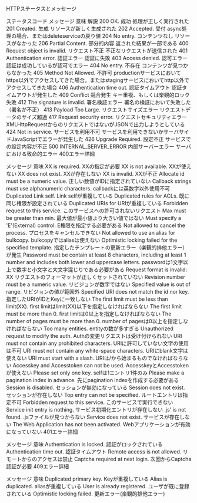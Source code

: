 HTTPステータスとメッセージ

ステータスコード	メッセージ	意味	解説
200	OK.	成功	処理が正しく実行された
201	Created.	生成	リソースが新しく生成された
202	Accepted.	受付	async処理の場合、またはdeleteserviceの戻り値
204	No entry.	コンテンツなし	リソースがなかった
206	Partial Content.	部分的内容	返された結果が一部である
400	Request object is invalid.	リクエスト不正	不正なリクエストが送信された
401	Authentication error.	認証エラー	認証に失敗
403	Access denied.	認可エラー	認証は成功しているが認可でエラー
404	No entry.	不存在	コンテンツが見つからなかった
405	Method Not Allowed.	不許可	productionサービスにおいてhttps以外でアクセスしてきた場合。またはstagingサービスにおいてhttp以外でアクセスしてきた場合
406	Authentication time out.	認証タイムアウト	認証タイムアウトが発生した
409	Conflict	競合発生	キー重複、もしくは楽観的ロック失敗
412	The signature is invalid.	署名検証エラー	署名の検証において失敗した（署名が不正）
413	Payload Too Large.	リクエストサイズエラー	リクエストデータのサイズ超過
417	Request security error.	リクエストセキュリティエラー	XMLHttpRequestからのリクエストではないがJSONで出力しようとしている
424	Not in service.	サービスを利用不可	サービスを利用できないかサーバサイドJavaScriptでエラーが発生した
426	Upgrade Required.	設定不正	サービスでの設定内容が不正
500	INTERNAL_SERVER_ERROR	内部サーバーエラー	サーバにおける致命的エラー
400エラー詳細

メッセージ	意味
XX is required.	XXの指定が必要
XX is not available.	XXが使えない
XX does not exist.	XXが存在しない
XX is invalid.	XXが不正
Allocate id must be a numeric value.	正しい数値がIDに指定されていない
Callback strings must use alphanumeric characters.	callbackには英数字以外使用不可
Duplicated Link self.	Link selfが重複している
Duplicated rules for ACLs.	既に同じ権限が設定されている
Duplicated URIs for	URIが重複している
Forbidden request to this service.	このサービスへの許可されないリクエスト
Max must be greater than min.	最大値が最小値より大きい値ではない
Must specify a 'E'(External) control.	E権限を指定する必要がある
Not allowed to cancel the process.	プロセスをキャンセルできない
Not allowed to use an alias for bulkcopy.	bulkcopyではaliasは使えない
Optimistic locking failed for the specified template.	指定したテンプレートの更新エラー（楽観的排他エラー）が発生
Password must be contain at least 8 characters, including at least 1 number and includes both lower and uppercase letters.	passwordは1文字以上で数字と小文字と大文字混じりである必要がある
Request format is invalid: XX	リクエストのフォーマットが正しくセットされていない
Revision number must be a numeric value.	リビジョンが数字ではない
Specified value is out of range.	リビジョンの値が範囲外
Specified URI does not match the id nor key.	指定したURIがIDとKeyに一致しない
The first limit must be less than limit(XX).	first limitはlimit(XX)以下を指定しなければならない
The first limit must be more than 0.	first limitは0以上を指定しなければならない
The number of pages must be more than 0.	number of pagesは0以上を指定しなければならない
Too many entities.	entityの数が多すぎる
Unauthorized request to modify the auth.	Authの変更リクエストは受け付けられない
URI must not contain any prohibited characters.	URIに許可していない文字の使用は不可
URI must not contain any white-space characters.	URIにblank文字は使えない
URI must start with a slash.	URIは/から始まるものでなければならない
Accesskey and Accesstoken can not be used.	AccesskeyとAccesstokenが使えない
Please set only one key.	selfは1エントリ1件のみ
Please make a pagination index in advance.	先にpagination indexを作成する必要がある
Session is disabled.	セッションが無効になっている
Session does not exist.	セッションが存在しない
Top entry can not be specified.	ルートエントリは指定不可
Forbidden request to this service.	このサービスで実行できない
Service init entry is nothing.	サービス初期化エントリが存在しない
.js' is not found.	.jsファイルが見つからない
Service does not exist.	サービスが存在しない
The Web Application has not been activated.	Webアプリケーションが有効になっていない
401エラー詳細

メッセージ	意味
Authentication is locked.	認証がロックされている
Authentication time out.	認証タイムアウト
Remote access is not allowed.	リモートからのアクセスは禁止
Captcha required at next login.	次回からCaptcha認証が必要
409エラー詳細

メッセージ	意味
Duplicated primary key.	Keyが重複している
Alias is duplicated.	aliasが重複している
User is already registered.	ユーザが既に登録されている
Optimistic locking failed.	更新エラー(楽観的排他エラー)